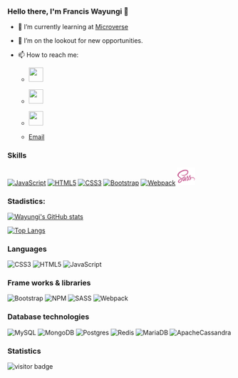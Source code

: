 ### Hello there, I'm Francis Wayungi 👋

- 🌱 I’m currently learning at [Microverse](https://github.com/microverseinc)

- 👯 I’m on the lookout for new opportunities.

- 📫 How to reach me: 
  -  <a href="https://www.linkedin.com/in/francis-wayungi-3aa626231/" target="_blank" rel="noreferrer"><img src="https://raw.githubusercontent.com/danielcranney/readme-generator/main/public/icons/socials/linkedin.svg" width="32" height="32" /></a> 
  - <p align="left"> <a href="https://github.com/wayungi/" target="_blank" rel="noreferrer"><img src="https://raw.githubusercontent.com/danielcranney/readme-generator/main/public/icons/socials/github.svg" width="32" height="32" /></a> 
   - <p align="left"><a href="https://twitter.com/FrancisWayungi" target="_blank" rel="noreferrer"><img src="https://raw.githubusercontent.com/danielcranney/readme-generator/main/public/icons/socials/twitter.svg" width="32" height="32" /></a></p>
  - <a href="mailto:fwayungi@gmail.com">Email</a>

### Skills

<p align="left">
<a href="https://developer.mozilla.org/en-US/docs/Web/JavaScript" target="_blank" rel="noreferrer"><img src="https://raw.githubusercontent.com/danielcranney/readme-generator/main/public/icons/skills/javascript-colored.svg" width="36" height="36" alt="JavaScript" /></a>
<!--<a href="https://www.ruby-lang.org/en/" target="_blank" rel="noreferrer"><img src="https://raw.githubusercontent.com/danielcranney/readme-generator/main/public/icons/skills/ruby-colored.svg" width="36" height="36" alt="Ruby" /></a>-->
<a href="https://developer.mozilla.org/en-US/docs/Glossary/HTML5" target="_blank" rel="noreferrer"><img src="https://raw.githubusercontent.com/danielcranney/readme-generator/main/public/icons/skills/html5-colored.svg" width="36" height="36" alt="HTML5" /></a>
<!--<a href="https://reactjs.org/" target="_blank" rel="noreferrer"><img src="https://raw.githubusercontent.com/danielcranney/readme-generator/main/public/icons/skills/react-colored.svg" width="36" height="36" alt="React" /></a>-->
<a href="https://www.w3.org/TR/CSS/#css" target="_blank" rel="noreferrer"><img src="https://raw.githubusercontent.com/danielcranney/readme-generator/main/public/icons/skills/css3-colored.svg" width="36" height="36" alt="CSS3" /></a>
<a href="https://getbootstrap.com/" target="_blank" rel="noreferrer"><img src="https://raw.githubusercontent.com/danielcranney/readme-generator/main/public/icons/skills/bootstrap-colored.svg" width="36" height="36" alt="Bootstrap" /></a>
<a href="https://webpack.js.org/" target="_blank" rel="noreferrer"><img src="https://raw.githubusercontent.com/danielcranney/readme-generator/main/public/icons/skills/webpack-colored.svg" width="36" height="36" alt="Webpack" /></a>
  <a href="https://sass-lang.com" target="_blank" rel="noreferrer"> <img src="https://raw.githubusercontent.com/devicons/devicon/master/icons/sass/sass-original.svg" alt="sass" width="40" height="40"/> </a> 
<!--<a href="https://nodejs.org/en/" target="_blank" rel="noreferrer"><img src="https://raw.githubusercontent.com/danielcranney/readme-generator/main/public/icons/skills/nodejs-colored.svg" width="36" height="36" alt="NodeJS" /></a>-->
</p>

### Stadistics:

[![Wayungi's GitHub stats](https://github-readme-stats.vercel.app/api?username=wayungi&show_icons=true&theme=dark)](https://github.com/wayungi/github-readme-stats)

[![Top Langs](https://github-readme-stats.vercel.app/api/top-langs/?username=wayungi&layout=compact&show_icons=true&theme=dark)](https://github.com/wayungi/github-readme-stats)



### Languages
![CSS3](https://img.shields.io/badge/css3-%231572B6.svg?style=for-the-badge&logo=css3&logoColor=white)
![HTML5](https://img.shields.io/badge/html5-%23E34F26.svg?style=for-the-badge&logo=html5&logoColor=white)
![JavaScript](https://img.shields.io/badge/javascript-%23323330.svg?style=for-the-badge&logo=javascript&logoColor=%23F7DF1E)
<!-- ![Python](https://img.shields.io/badge/python-3670A0?style=for-the-badge&logo=python&logoColor=ffdd54) -->
<!-- ![Ruby](https://img.shields.io/badge/ruby-%23CC342D.svg?style=for-the-badge&logo=ruby&logoColor=white)-->
### Frame works & libraries
![Bootstrap](https://img.shields.io/badge/bootstrap-%23563D7C.svg?style=for-the-badge&logo=bootstrap&logoColor=white)
![NPM](https://img.shields.io/badge/NPM-%23000000.svg?style=for-the-badge&logo=npm&logoColor=white)
![SASS](https://img.shields.io/badge/SASS-hotpink.svg?style=for-the-badge&logo=SASS&logoColor=white)
![Webpack](https://img.shields.io/badge/webpack-%238DD6F9.svg?style=for-the-badge&logo=webpack&logoColor=black)
<!-- ![Express.js](https://img.shields.io/badge/express.js-%23404d59.svg?style=for-the-badge&logo=express&logoColor=%2361DAFB) -->
<!-- ![NodeJS](https://img.shields.io/badge/node.js-6DA55F?style=for-the-badge&logo=node.js&logoColor=white) -->
<!-- ![Rails](https://img.shields.io/badge/rails-%23CC0000.svg?style=for-the-badge&logo=ruby-on-rails&logoColor=white) -->
<!-- ![React](https://img.shields.io/badge/react-%2320232a.svg?style=for-the-badge&logo=react&logoColor=%2361DAFB) -->
<!-- ![jQuery](https://img.shields.io/badge/jquery-%230769AD.svg?style=for-the-badge&logo=jquery&logoColor=white)-->
<!-- ![jQuery](https://img.shields.io/badge/jquery-%230769AD.svg?style=for-the-badge&logo=jquery&logoColor=white)-->


### Database technologies
![MySQL](https://img.shields.io/badge/mysql-%2300f.svg?style=for-the-badge&logo=mysql&logoColor=white)
![MongoDB](https://img.shields.io/badge/MongoDB-%234ea94b.svg?style=for-the-badge&logo=mongodb&logoColor=white)
![Postgres](https://img.shields.io/badge/postgres-%23316192.svg?style=for-the-badge&logo=postgresql&logoColor=white)
![Redis](https://img.shields.io/badge/redis-%23DD0031.svg?style=for-the-badge&logo=redis&logoColor=white)
![MariaDB](https://img.shields.io/badge/MariaDB-003545?style=for-the-badge&logo=mariadb&logoColor=white)
![ApacheCassandra](https://img.shields.io/badge/cassandra-%231287B1.svg?style=for-the-badge&logo=apache-cassandra&logoColor=white)

### Statistics
![visitor badge](https://visitor-badge.glitch.me/badge?page_id=wayungi.visitor-badge&left_color=red&right_color=green) 












<!-- ## About me

### Technologies--

#### Languages
- CSS
- HTML
- Javascript

#### Frame works
- Bootstrap
- CSS grid

#### Interest
- Machine learning & artificial intelligence
- Data science

#### Likes
- I like programming & learning new concepts
- I like attending tech events
- I like team work and supporting team mates
 - 📫 How to reach me: ... 
#### 📫 How to reach me
- [![Linkedin](https://i.stack.imgur.com/gVE0j.png) LinkedIn](https://www.linkedin.com/in/francis-wayungi-3aa626231/)
- Email: <a href="mailto:fwayungi@gmail.com">fwayungi</a>
- [![GitHub](https://i.stack.imgur.com/tskMh.png) GitHub](https://github.com/wayungi/)
- [![Twitter URL](https://img.shields.io/twitter/url/https/twitter.com/FrancisWayungi.svg?style=social&label=Follow%20%40FrancisWayungi)](https://twitter.com/FrancisWayungi)


<p><img align="center" src="https://github-readme-stats.vercel.app/api/top-langs?username=wayungi&show_icons=true&locale=en&layout=compact" alt="wayungi" /></p>

<p><img align="center" src="https://github-readme-streak-stats.herokuapp.com/?user=wayungi&" alt="wayungi" /></p> -->






<!--
**wayungi/wayungi** is a ✨ _special_ ✨ repository because its `README.md` (this file) appears on your GitHub profile.

Here are some ideas to get you started:

- 🔭 I’m currently working on ...
- 🌱 I’m currently learning ...
- 👯 I’m looking to collaborate on ...
- 🤔 I’m looking for help with ...
- 💬 Ask me about ...
- 📫 How to reach me: ...
- 😄 Pronouns: ...
- ⚡ Fun fact: ...
-->

